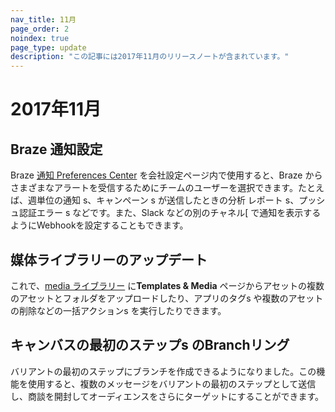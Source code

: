 ```yaml
---
nav_title: 11月
page_order: 2
noindex: true
page_type: update
description: "この記事には2017年11月のリリースノートが含まれています。"
---
```


# 2017年11月

## Braze 通知設定

Braze [ 通知 Preferences Center][77] を会社設定ページ内で使用すると、Braze からさまざまなアラートを受信するためにチームのユーザーを選択できます。たとえば、週単位の通知 s、キャンペーン s が送信したときの分析 レポート s、プッシュ認証エラー s などです。また、Slack などの別のチャネル[ で通知を表示するようにWebhookを設定することもできます。

## 媒体ライブラリーのアップデート

これで、[media ライブラリー][79] に**Templates & Media** ページからアセットの複数のアセットとフォルダをアップロードしたり、アプリのタグs や複数のアセットの削除などの一括アクションs を実行したりできます。

## キャンバスの最初のステップs のBranchリング

バリアントの最初のステップにブランチを作成できるようになりました。この機能を使用すると、複数のメッセージをバリアントの最初のステップとして送信し、商談を開封してオーディエンスをさらにターゲットにすることができます。


[77]: {{site.baseurl}}/user_guide/onboarding/platform_administrative_features/#notification-preferences
[78]: {{site.baseurl}}/user_guide/onboarding/platform_administrative_features/#slack-incoming-webhook-integration
[79]: {{site.baseurl}}/user_guide/engagement_tools/templates_and_media/media_library/#media-library
[98]:{{site.baseurl}}/user_guide/onboarding/platform_administrative_features/#authentication-rules
